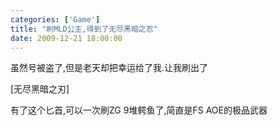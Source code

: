 ```yaml
---
categories: ['Game']
title: "刷MLD公主,得到了无尽黑暗之忍"
date: 2009-12-21 18:00:00
---
```


虽然号被盗了,但是老天却把幸运给了我.让我刷出了

[无尽黑暗之刃]

有了这个匕首,可以一次刷ZG 9堆鳄鱼了,简直是FS AOE的极品武器
